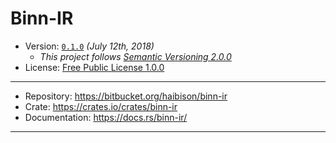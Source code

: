 # Binn-IR

- Version: [`0.1.0`](version-info.md) _(July 12th, 2018)_
    + _This project follows [Semantic Versioning 2.0.0]_
- License: [Free Public License 1.0.0](LICENSE)

---

- Repository: <https://bitbucket.org/haibison/binn-ir>
- Crate: <https://crates.io/crates/binn-ir>
- Documentation: <https://docs.rs/binn-ir/>

---

[Semantic Versioning 2.0.0]: https://semver.org/spec/v2.0.0.html
